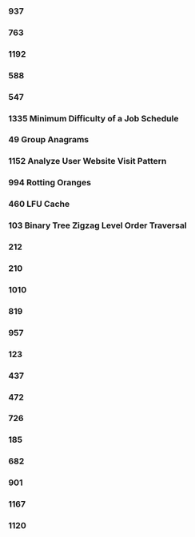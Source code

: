 ### 937

### 763

### 1192

### 588

### 547

### 1335 Minimum Difficulty of a Job Schedule    

### 49 Group Anagrams

### 1152 Analyze User Website Visit Pattern 

### 994 Rotting Oranges

### 460 LFU Cache

### 103 Binary Tree Zigzag Level Order Traversal

### 212

### 210 

### 1010

### 819

### 957

### 123

### 437

### 472

### 726

### 185

### 682

### 901

### 1167

### 1120
